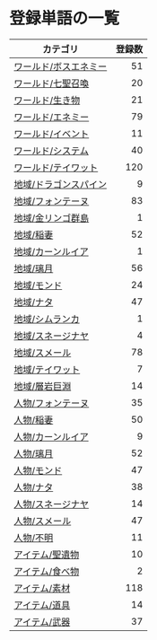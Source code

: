 # 登録単語の一覧

|カテゴリ|登録数|
|---|--:|
|[ワールド/ボスエネミー](./dict/world/boss.md)|51|
|[ワールド/七聖召喚](./dict/world/cardgame.md)|20|
|[ワールド/生き物](./dict/world/creature.md)|21|
|[ワールド/エネミー](./dict/world/enemy.md)|79|
|[ワールド/イベント](./dict/world/event.md)|11|
|[ワールド/システム](./dict/world/system.md)|40|
|[ワールド/テイワット](./dict/world/teyvat.md)|120|
|[地域/ドラゴンスパイン](./dict/region/dragonspine.md)|9|
|[地域/フォンテーヌ](./dict/region/fontaine.md)|83|
|[地域/金リンゴ群島](./dict/region/golden_apple.md)|1|
|[地域/稲妻](./dict/region/inazuma.md)|52|
|[地域/カーンルイア](./dict/region/khaenriah.md)|1|
|[地域/璃月](./dict/region/liyue.md)|56|
|[地域/モンド](./dict/region/mondstadt.md)|24|
|[地域/ナタ](./dict/region/natlan.md)|47|
|[地域/シムランカ](./dict/region/simulanka.md)|1|
|[地域/スネージナヤ](./dict/region/snezhnaya.md)|4|
|[地域/スメール](./dict/region/sumeru.md)|78|
|[地域/テイワット](./dict/region/teyvat.md)|7|
|[地域/層岩巨淵](./dict/region/the_chasm.md)|14|
|[人物/フォンテーヌ](./dict/person/fontaine.md)|35|
|[人物/稲妻](./dict/person/inazuma.md)|50|
|[人物/カーンルイア](./dict/person/khaenriah.md)|9|
|[人物/璃月](./dict/person/liyue.md)|52|
|[人物/モンド](./dict/person/mondstadt.md)|47|
|[人物/ナタ](./dict/person/natlan.md)|38|
|[人物/スネージナヤ](./dict/person/snezhnaya.md)|14|
|[人物/スメール](./dict/person/sumeru.md)|47|
|[人物/不明](./dict/person/unknown.md)|11|
|[アイテム/聖遺物](./dict/item/artifact.md)|10|
|[アイテム/食べ物](./dict/item/food.md)|2|
|[アイテム/素材](./dict/item/material.md)|118|
|[アイテム/道具](./dict/item/tool.md)|14|
|[アイテム/武器](./dict/item/weapon.md)|37|